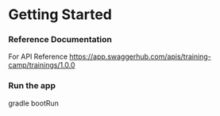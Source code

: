 # Getting Started

### Reference Documentation
For API Reference https://app.swaggerhub.com/apis/training-camp/trainings/1.0.0

### Run the app

gradle bootRun
